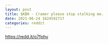 ```yaml
--- 
layout: post 
title: $KBH - Cramer please stop stalking me. 
date: 2021-06-24 1624592717 
categories: reddit 
--- 
```

https://redd.it/o7fphv